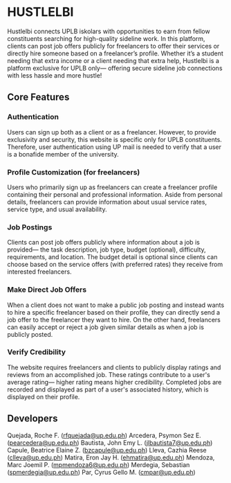 # HUSTLELBI
Hustlelbi connects UPLB iskolars with opportunities to earn from fellow constituents searching for high-quality sideline work. In this platform, clients can post job offers publicly for freelancers to offer their services or directly hire someone based on a freelancer’s profile. Whether it’s a student needing that extra income or a client needing that extra help, Hustlelbi is a platform exclusive for UPLB only— offering secure sideline job connections with less hassle and more hustle! 

## Core Features
### Authentication
Users can sign up both as a client or as a freelancer. However, to provide exclusivity and security, this website is specific only for UPLB constituents. Therefore, user authentication using UP mail is needed to verify that a user is a bonafide member of the university. 
### Profile Customization (for freelancers)
Users who primarily sign up as freelancers can create a freelancer profile containing their personal and professional information. Aside from personal details, freelancers can provide information about usual service rates, service type, and usual availability.  
### Job Postings
Clients can post job offers publicly where information about a job is provided— the task description, job type, budget (optional), difficulty, requirements, and location. The budget detail is optional since clients can choose based on the service offers (with preferred rates) they receive from interested freelancers. 
### Make Direct Job Offers
When a client does not want to make a public job posting and instead wants to hire a specific freelancer based on their profile, they can directly send a job offer to the freelancer they want to hire. On the other hand, freelancers can easily accept or reject a job given similar details as when a job is publicly posted. 
### Verify Credibility
The website requires freelancers and clients to publicly display ratings and reviews from an accomplished job. These ratings contribute to a user's average rating— higher rating means higher credibility. Completed jobs are recorded and displayed as part of a user's associated history, which is displayed on their profile.

## Developers
Quejada, Roche F. (rfquejada@up.edu.ph)
Arcedera, Psymon Sez E. (pearcedera@up.edu.ph)
Bautista, John Emy L. (jlbautista7@up.edu.ph)
Capule, Beatrice Elaine Z. (bzcapule@up.edu.ph)
Lleva, Cazhia Reese (clleva@up.edu.ph)
Matira, Eron Jay H. (ehmatira@up.edu.ph)
Mendoza, Marc Joemil P. (mpmendoza6@up.edu.ph)
Merdegia, Sebastian (spmerdegia@up.edu.ph)
Par, Cyrus Gello M. (cmpar@up.edu.ph)
